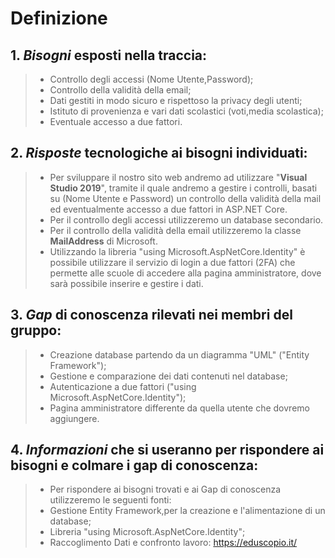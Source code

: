 # Definizione

## 1. *Bisogni* esposti nella traccia:
> - Controllo degli accessi (Nome Utente,Password);
> - Controllo della validità della email;
> - Dati gestiti in modo sicuro e rispettoso la privacy degli utenti;
> - Istituto di provenienza e vari dati scolastici (voti,media scolastica);
> - Eventuale accesso a due fattori.

## 2. *Risposte* tecnologiche ai bisogni individuati:
> - Per sviluppare il nostro sito web andremo ad utilizzare "**Visual Studio 2019**", tramite il quale  andremo a gestire i controlli, basati su (Nome Utente e Password) un controllo della validità della mail ed eventualmente accesso a due fattori in ASP.NET Core.
> - Per il controllo degli accessi utilizzeremo un database secondario.
> - Per il controllo della validità della email utilizzeremo la classe **MailAddress** di Microsoft.
> - Utilizzando la libreria "using Microsoft.AspNetCore.Identity" è possibile utilizzare il servizio di login a due fattori (2FA) che permette alle scuole di accedere alla pagina amministratore, dove sarà possibile inserire e gestire i dati.

## 3. *Gap* di conoscenza rilevati nei membri del gruppo:
> - Creazione database partendo da un diagramma "UML" ("Entity Framework");
> -	Gestione e comparazione dei dati contenuti nel database;
> - Autenticazione a due fattori ("using Microsoft.AspNetCore.Identity");
> - Pagina amministratore differente da quella utente che dovremo aggiungere.

## 4. *Informazioni* che si useranno per rispondere ai bisogni e colmare i gap di conoscenza:
> - Per rispondere ai bisogni trovati e ai Gap di conoscenza utilizzeremo le seguenti fonti:
> -	Gestione Entity Framework,per la creazione e l'alimentazione di un database;
> -	Libreria "using Microsoft.AspNetCore.Identity";
> - Raccoglimento Dati e confronto lavoro: https://eduscopio.it/ 







